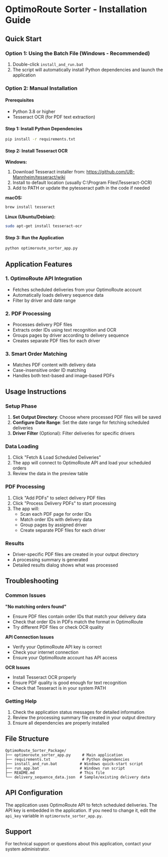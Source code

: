 # OptimoRoute Sorter - Installation Guide

## Quick Start

### Option 1: Using the Batch File (Windows - Recommended)
1. Double-click `install_and_run.bat`
2. The script will automatically install Python dependencies and launch the application

### Option 2: Manual Installation

#### Prerequisites
- Python 3.8 or higher
- Tesseract OCR (for PDF text extraction)

#### Step 1: Install Python Dependencies
```bash
pip install -r requirements.txt
```

#### Step 2: Install Tesseract OCR

**Windows:**
1. Download Tesseract installer from: https://github.com/UB-Mannheim/tesseract/wiki
2. Install to default location (usually C:\Program Files\Tesseract-OCR)
3. Add to PATH or update the pytesseract path in the code if needed

**macOS:**
```bash
brew install tesseract
```

**Linux (Ubuntu/Debian):**
```bash
sudo apt-get install tesseract-ocr
```

#### Step 3: Run the Application
```bash
python optimoroute_sorter_app.py
```

## Application Features

### 1. OptimoRoute API Integration
- Fetches scheduled deliveries from your OptimoRoute account
- Automatically loads delivery sequence data
- Filter by driver and date range

### 2. PDF Processing
- Processes delivery PDF files
- Extracts order IDs using text recognition and OCR
- Groups pages by driver according to delivery sequence
- Creates separate PDF files for each driver

### 3. Smart Order Matching
- Matches PDF content with delivery data
- Case-insensitive order ID matching
- Handles both text-based and image-based PDFs

## Usage Instructions

### Setup Phase
1. **Set Output Directory**: Choose where processed PDF files will be saved
2. **Configure Date Range**: Set the date range for fetching scheduled deliveries
3. **Driver Filter** (Optional): Filter deliveries for specific drivers

### Data Loading
1. Click "Fetch & Load Scheduled Deliveries"
2. The app will connect to OptimoRoute API and load your scheduled orders
3. Review the data in the preview table

### PDF Processing
1. Click "Add PDFs" to select delivery PDF files
2. Click "Process Delivery PDFs" to start processing
3. The app will:
   - Scan each PDF page for order IDs
   - Match order IDs with delivery data
   - Group pages by assigned driver
   - Create separate PDF files for each driver

### Results
- Driver-specific PDF files are created in your output directory
- A processing summary is generated
- Detailed results dialog shows what was processed

## Troubleshooting

### Common Issues

**"No matching orders found"**
- Ensure PDF files contain order IDs that match your delivery data
- Check that order IDs in PDFs match the format in OptimoRoute
- Try different PDF files or check OCR quality

**API Connection Issues**
- Verify your OptimoRoute API key is correct
- Check your internet connection
- Ensure your OptimoRoute account has API access

**OCR Issues**
- Install Tesseract OCR properly
- Ensure PDF quality is good enough for text recognition
- Check that Tesseract is in your system PATH

### Getting Help
1. Check the application status messages for detailed information
2. Review the processing summary file created in your output directory
3. Ensure all dependencies are properly installed

## File Structure
```
OptimoRoute_Sorter_Package/
├── optimoroute_sorter_app.py     # Main application
├── requirements.txt              # Python dependencies
├── install_and_run.bat          # Windows quick-start script
├── run_app.bat                  # Windows run script
├── README.md                    # This file
└── delivery_sequence_data.json  # Sample/existing delivery data
```

## API Configuration
The application uses OptimoRoute API to fetch scheduled deliveries. The API key is embedded in the application. If you need to change it, edit the `api_key` variable in `optimoroute_sorter_app.py`.

## Support
For technical support or questions about this application, contact your system administrator.
